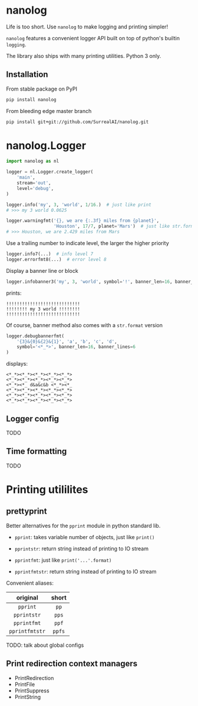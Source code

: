# nanolog

Life is too short. Use `nanolog` to make logging and printing simpler!

`nanolog` features a convenient logger API built on top of python's builtin `logging`. 

The library also ships with many printing utilities. Python 3 only.

## Installation

From stable package on PyPI

```bash
pip install nanolog
```

From bleeding edge master branch

```bash
pip install git+git://github.com/SurrealAI/nanolog.git
```

# nanolog.Logger


```python
import nanolog as nl

logger = nl.Logger.create_logger(
    'main',
    stream='out',
    level='debug',
)

logger.info('my', 3, 'world', 1/16.)  # just like print
# >>> my 3 world 0.0625

logger.warningfmt('{}, we are {:.3f} miles from {planet}',
                  'Houston', 17/7, planet='Mars')  # just like str.format
# >>> Houston, we are 2.429 miles from Mars
```

Use a trailing number to indicate level, the larger the higher priority
```python
logger.info7(...)  # info level 7
logger.errorfmt8(...)  # error level 8
```

Display a banner line or block
```python
logger.infobanner3('my', 3, 'world', symbol='!', banner_len=16, banner_lines=3)
```

prints:
```
!!!!!!!!!!!!!!!!!!!!!!!!!!!!
!!!!!!!! my 3 world !!!!!!!!
!!!!!!!!!!!!!!!!!!!!!!!!!!!!
```

Of course, banner method also comes with a `str.format` version

```python
logger.debugbannerfmt(
    '{3}&{0}&{2}&{1}', 'a', 'b', 'c', 'd', 
    symbol='<*_*>', banner_len=16, banner_lines=6
)
```

displays:

```
<*_*><*_*><*_*><*_*><*_*>
<*_*><*_*><*_*><*_*><*_*>
<*_*><*_ d&a&c&b <*_*><*_
<*_*><*_*><*_*><*_*><*_*>
<*_*><*_*><*_*><*_*><*_*>
<*_*><*_*><*_*><*_*><*_*>
```

## Logger config

TODO

## Time formatting

TODO


# Printing utililites

## prettyprint

Better alternatives for the `pprint` module in python standard lib. 

- `pprint`: takes variable number of objects, just like `print()`

- `pprintstr`: return string instead of printing to IO stream

- `pprintfmt`: just like `print('...'.format)`

- `pprintfmtstr`: return string instead of printing to IO stream

Convenient aliases:

| original       | short  |
|:--------------:|:------:|
| `pprint`       | `pp`   |
| `pprintstr`    | `pps`  |
| `pprintfmt`    | `ppf`  |
| `pprintfmtstr` | `ppfs` |

TODO: talk about global configs

## Print redirection context managers

- PrintRedirection
- PrintFile
- PrintSuppress
- PrintString
